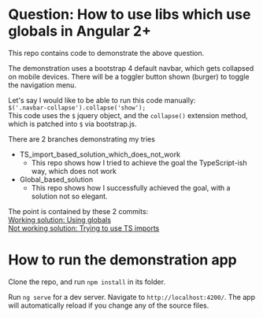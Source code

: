 # Question: How to use libs which use globals in Angular 2+

This repo contains code to demonstrate the above question.

The demonstration uses a bootstrap 4 default navbar, which gets collapsed on mobile devices. There will be a toggler button shown (burger) to toggle the navigation menu.

Let's say I would like to be able to run this code manually:<br/>
`$('.navbar-collapse').collapse('show');`<br/>
This code uses the `$` jquery object, and the `collapse()` extension method, which is patched into `$` via bootstrap.js.

There are 2 branches demonstrating my tries

* TS_import_based_solution_which_does_not_work
  * This repo shows how I tried to achieve the goal the TypeScript-ish way, which does not work
* Global_based_solution
  * This repo shows how I successfully achieved the goal, with a solution not so elegant.

The point is contained by these 2 commits:<br/>
[Working solution: Using globals]<br/>
[Not working solution: Trying to use TS imports]<br/>

# How to run the demonstration app

Clone the repo, and run `npm install` in its folder.

Run `ng serve` for a dev server. Navigate to `http://localhost:4200/`. The app will automatically reload if you change any of the source files.




[Working solution: Using globals]: https://github.com/nvirth/angular-globals-question/commit/610fb9e1f4986d86270368338133823f1bf3e86c "Working solution: Using globals"
[Not working solution: Trying to use TS imports]: https://github.com/nvirth/angular-globals-question/commit/e485986c01cce9c3935a21c3ff06639c16fb0f7f "Not working solution: Trying to use TS imports"

